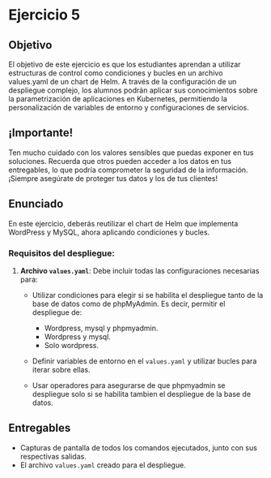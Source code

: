 # Ejercicio 5

## Objetivo

El objetivo de este ejercicio es que los estudiantes aprendan a utilizar estructuras de control como condiciones y bucles en un archivo values.yaml de un chart de Helm. A través de la configuración de un despliegue complejo, los alumnos podrán aplicar sus conocimientos sobre la parametrización de aplicaciones en Kubernetes, permitiendo la personalización de variables de entorno y configuraciones de servicios.

## ¡Importante!

Ten mucho cuidado con los valores sensibles que puedas exponer en tus soluciones. Recuerda que otros pueden acceder a los datos en tus entregables, lo que podría comprometer la seguridad de la información. ¡Siempre asegúrate de proteger tus datos y los de tus clientes!

## Enunciado

En este ejercicio, deberás reutilizar el chart de Helm que implementa WordPress y MySQL, ahora aplicando condiciones y bucles.

### Requisitos del despliegue:

1. **Archivo `values.yaml`**: Debe incluir todas las configuraciones necesarias para:

    - Utilizar condiciones para elegir si se habilita el despliegue tanto de la base de datos como de phpMyAdmin. Es decir, permitir el despliegue de: 
        - Wordpress, mysql y phpmyadmin.
        - Wordpress y mysql.
        - Solo wordpress.

    - Definir variables de entorno en el `values.yaml` y utilizar bucles para iterar sobre ellas.

    - Usar operadores para asegurarse de que phpmyadmin se despliegue solo si se habilita tambien el despliegue de la base de datos.

## Entregables

- Capturas de pantalla de todos los comandos ejecutados, junto con sus respectivas salidas.
- El archivo `values.yaml` creado para el despliegue.
